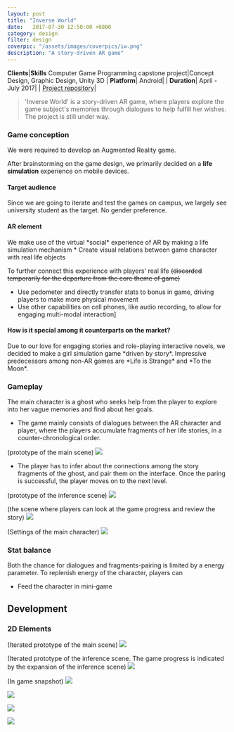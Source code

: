 ```yaml
---
layout: post
title: "Inverse World"
date:   2017-07-30 12:50:00 +0800
category: design
filter: design
coverpic: "/assets/images/coverpics/iw.png"
description: "A story-driven AR game"
---
```


**Clients**|**Skills**
 <highlight>Computer Game Programming capstone project</highlight>|<highlight>Concept Design, Graphic Design, Unity 3D</highlight>
 |
 **Platform**|
 Android|
 |
**Duration**|
 <highlight>April - July 2017</highlight>|
 |
 [Project repository](https://github.com/fish1996/AR-Game---Inverse-World)|

>'Inverse World' is a story-driven AR game, where players explore the game subject's memories through dialogues to help fulfill her wishes. The project is still under way.

<h3>Game conception</h3>

We were required to develop an Augmented Reality game.

After brainstorming on the game design, we primarily decided on a **life simulation** experience on mobile devices.

<h4>Target audience</h4>
Since we are going to iterate and test the games on campus, we largely see university student as the target. No gender preference.

<h4>AR element</h4>
We make use of the virtual *social* experience of AR by making a life simulation mechanism
* Create visual relations between game character with real life objects

To further connect this experience with players' real life ~~(discarded temporarily for the departure from the core theme of game)~~
* Use pedometer and directly transfer stats to bonus in game, driving players to make more physical movement
* Use other capabilities on cell phones, like audio recording, to allow for engaging multi-modal interaction]

<h4>How is it special among it counterparts on the market?</h4>
Due to our love for engaging stories and role-playing interactive novels, we decided to make a girl simulation game *driven by story*. Impressive predecessors among non-AR games are *Life is Strange* and *To the Moon*. 

<h3>Gameplay</h3>

The main character is a ghost who seeks help from the player to explore into her vague memories and find about her goals.
* The game mainly consists of dialogues between the AR character and player, where the players accumulate fragments of her life stories, in a counter-chronological order.

(prototype of the main scene)
![](/assets/images/iw_p_main.jpg)
* The player has to infer about the connections among the story fragments of the ghost, and pair them on the interface. Once the paring is successful, the player moves on to the next level. 

(prototype of the inference scene)
![](/assets/images/iw_p_infer.jpg)

(the scene where players can look at the game progress and review the story)
![](/assets/images/iw_p_progress.jpg)

(Settings of the main character)
![](/assets/images/iw_p_settings.png)

<h3>Stat balance</h3>

Both the chance for dialogues and fragments-pairing is limited by a energy parameter. To replenish energy of the character, players can
* Feed the character in mini-game

<h2>Development</h2>

<h3>2D Elements</h3>

(Iterated prototype of the main scene)
![](/assets/images/iw_p_main2.png)

(Iterated prototype of the inference scene. The game progress is indicated by the expansion of the inference scene)
![](/assets/images/iw_p_infer2.png)

(In game snapshot)
![](/assets/images/iw_main.jpg)

![](/assets/images/iw_infer.jpg)

![](/assets/images/iw_game_1.jpg)

![](/assets/images/iw_game_2.jpg)

